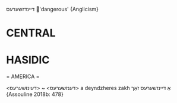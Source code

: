 דיינדזשערעס
'dangerous'
{Anglicism}

CENTRAL
========

HASIDIC
=======
= AMERICA = 

<דענזשערעס> ~ <דעינזשערעס>
a deyndzheres zakh אַ דיינזשערעס זאַך {Assouline 2018b: 478}